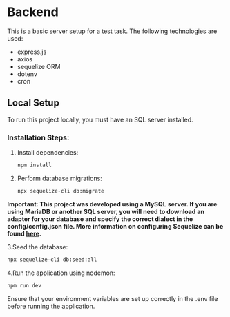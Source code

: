 # Backend

This is a basic server setup for a test task. The following technologies are used:
- express.js
- axios
- sequelize ORM
- dotenv
- cron

## Local Setup

To run this project locally, you must have an SQL server installed.

### Installation Steps:

1. Install dependencies:
   ```bash
   npm install
   
2. Perform database migrations:
   ```bash
   npx sequelize-cli db:migrate
   

**Important: This project was developed using a MySQL server. If you are using MariaDB or another SQL server, you will need to download an adapter for your database and specify the correct dialect in the config/config.json file. More information on configuring Sequelize can be found [here](https://sequelize.org/docs/v6/other-topics/dialect-specific-things/).**

3.Seed the database:

   ```bash
   npx sequelize-cli db:seed:all
```
4.Run the application using nodemon:
   ```bash
   npm run dev
```
Ensure that your environment variables are set up correctly in the .env file before running the application.
